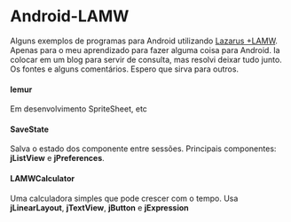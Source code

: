 # Android-LAMW

Alguns exemplos de programas para Android utilizando [Lazarus +LAMW](https://github.com/dosza/LAMWManager-linux). Apenas para o meu aprendizado para fazer alguma coisa para Android. Ia colocar em um blog para servir de consulta, mas resolvi deixar tudo junto. Os fontes e alguns comentários. Espero que sirva para outros.

#### lemur

Em desenvolvimento SpriteSheet, etc

#### SaveState

Salva o estado dos componente entre sessões. Principais componentes: **jListView** e **jPreferences**.

#### LAMWCalculator

Uma calculadora simples que pode crescer com o tempo. Usa **jLinearLayout**, **jTextView**, **jButton** e **jExpression**
